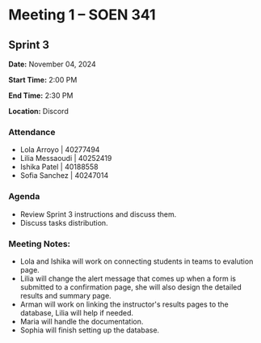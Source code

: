 # Meeting 1 – SOEN 341

## Sprint 3

**Date:** November 04, 2024  

**Start Time:** 2:00 PM  

**End Time:** 2:30 PM  

**Location:** Discord  

### Attendance
- Lola Arroyo | 40277494  
- Lilia Messaoudi | 40252419  
- Ishika Patel | 40188558  
- Sofia Sanchez | 40247014  

### Agenda 
- Review Sprint 3 instructions and discuss them. 
- Discuss tasks distribution.  

### Meeting Notes: 
- Lola and Ishika will work on connecting students in teams to evalution page.
- Lilia will change the alert message that comes up when a form is submitted to a confirmation page, she will also design the detailed results and summary page.
- Arman will work on linking the instructor's results pages to the database, Lilia will help if needed.
- Maria will handle the documentation.
- Sophia will finish setting up the database.



